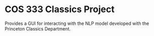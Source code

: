 # COS 333 Classics Project

Provides a GUI for interacting with the NLP model developed with the Princeton Classics Department.
